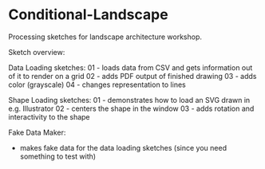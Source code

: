 Conditional-Landscape
=====================

Processing sketches for landscape architecture workshop.

Sketch overview:

Data Loading sketches:
01 - loads data from CSV and gets information out of it to render on a grid
02 - adds PDF output of finished drawing
03 - adds color (grayscale)
04 - changes representation to lines

Shape Loading sketches:
01 - demonstrates how to load an SVG drawn in e.g. Illustrator
02 - centers the shape in the window
03 - adds rotation and interactivity to the shape

Fake Data Maker:
- makes fake data for the data loading sketches (since you need something to test with)

